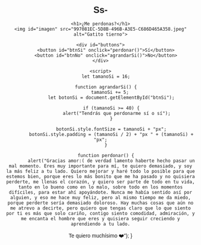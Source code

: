 # Ss-

<!DOCTYPE html>
<html lang="es">
<head>
    <meta charset="UTF-8">
    <meta name="viewport" content="width=device-width, initial-scale=1.0">
    <title>¿Me perdonas?</title>
    <style>
        body {
            font-family: Arial, sans-serif;
            text-align: center;
            margin-top: 50px;
        }
        h1 {
            font-size: 24px;
        }
        #imagen {
            margin-top: 15px;
            width: 200px; /* Ajusta el tamaño de la imagen */
            border-radius: 10px;
        }
        #buttons {
            margin-top: 20px;
        }
        button {
            font-size: 16px;
            padding: 10px 20px;
            margin: 10px;
            cursor: pointer;
            border: none;
            border-radius: 5px;
        }
        #btnSi {
            background-color: #4CAF50;
            color: white;
            font-size: 16px;
        }
        #btnNo {
            background-color: #f44336;
            color: white;
        }
    </style>
</head>
<body>

    <h1>¿Me perdonas?</h1>
    <img id="imagen" src="997081EC-5D8B-496B-A3E5-C686D465A358.jpeg" alt="Gatito tierno">
    
    <div id="buttons">
        <button id="btnSi" onclick="perdonar()">Sí</button>
        <button id="btnNo" onclick="agrandarSi()">No</button>
    </div>

    <script>
        let tamanoSi = 16;

        function agrandarSi() {
            tamanoSi += 5; 
            let botonSi = document.getElementById("btnSi");

            if (tamanoSi >= 40) {
                alert("Tendrás que perdonarme sí o sí");
            }
            
            botonSi.style.fontSize = tamanoSi + "px";
            botonSi.style.padding = (tamanoSi / 2) + "px " + (tamanoSi) + "px";
        }

        function perdonar() {
            alert("Gracias amor:( de verdad lamento haberte hecho pasar un mal momento. Eres muy importante para mí, te quiero demasiado, y soy la más feliz a tu lado. Quiero mejorar y haré todo lo posible para que estemos bien, porque eres lo más bonito que me ha pasado y no quisiera perderte, me llenas el corazón, y quiero ser parte de todo en tu vida, tanto en lo bueno como en lo malo, sobre todo en los momentos difíciles, para estar ahí apoyándote. Nunca me había sentido así por alguien, y eso me hace muy feliz, pero al mismo tiempo me da miedo, porque perderte sería demasiado doloroso. Hay muchas cosas que aún no me atrevo a decirte, pero quiero que tengas claro que lo que siento por ti es más que solo cariño, contigo siento comodidad, admiración, y me encanta el hombre que eres y quisiera seguir creciendo y aprendiendo a tu lado.
Te quiero muchísimo ❤️");
        }
    </script>

</body>
</html>
